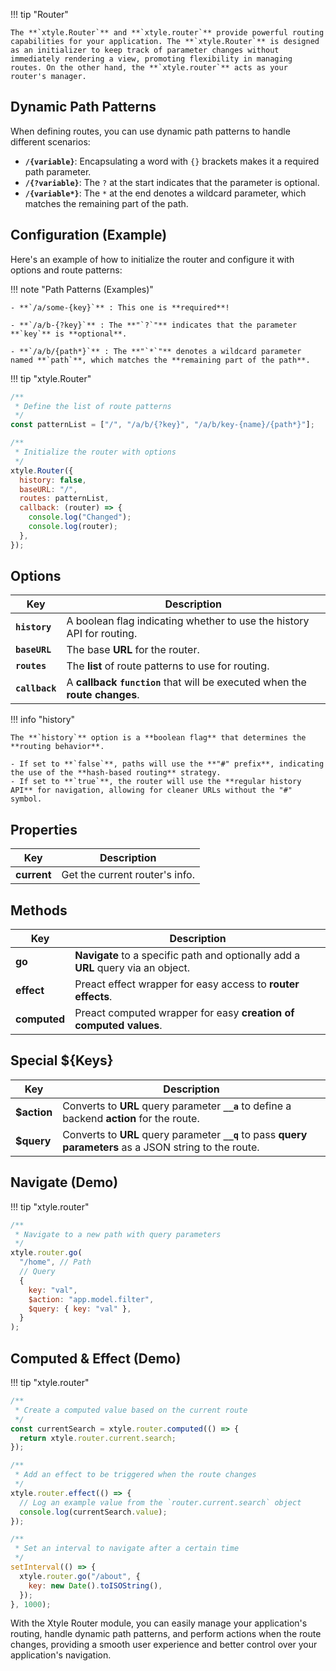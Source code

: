 !!! tip "Router"

    The **`xtyle.Router`** and **`xtyle.router`** provide powerful routing capabilities for your application. The **`xtyle.Router`** is designed as an initializer to keep track of parameter changes without immediately rendering a view, promoting flexibility in managing routes. On the other hand, the **`xtyle.router`** acts as your router's manager.

## **Dynamic** Path Patterns

When defining routes, you can use dynamic path patterns to handle different scenarios:

- **`/{variable}`**: Encapsulating a word with `{}` brackets makes it a required path parameter.
- **`/{?variable}`**: The `?` at the start indicates that the parameter is optional.
- **`/{variable*}`**: The `*` at the end denotes a wildcard parameter, which matches the remaining part of the path.

## Configuration (Example)

Here's an example of how to initialize the router and configure it with options and route patterns:

!!! note "Path Patterns (Examples)"

    - **`/a/some-{key}`** : This one is **required**!

    - **`/a/b-{?key}`** : The **"`?`"** indicates that the parameter **`key`** is **optional**.

    - **`/a/b/{path*}`** : The **"`*`"** denotes a wildcard parameter named **`path`**, which matches the **remaining part of the path**.

!!! tip "xtyle.Router"

```js
/**
 * Define the list of route patterns
 */
const patternList = ["/", "/a/b/{?key}", "/a/b/key-{name}/{path*}"];

/**
 * Initialize the router with options
 */
xtyle.Router({
  history: false,
  baseURL: "/",
  routes: patternList,
  callback: (router) => {
    console.log("Changed");
    console.log(router);
  },
});
```

## Options

| Key            | Description                                                                 |
| -------------- | --------------------------------------------------------------------------- |
| **`history`**  | A boolean flag indicating whether to use the history API for routing.       |
| **`baseURL`**  | The base **URL** for the router.                                            |
| **`routes`**   | The **list** of route patterns to use for routing.                          |
| **`callback`** | A **callback `function`** that will be executed when the **route changes**. |

!!! info "history"

    The **`history`** option is a **boolean flag** that determines the **routing behavior**.

    - If set to **`false`**, paths will use the **"#" prefix**, indicating the use of the **hash-based routing** strategy.
    - If set to **`true`**, the router will use the **regular history API** for navigation, allowing for cleaner URLs without the "#" symbol.

## Properties

| Key         | Description                    |
| ----------- | ------------------------------ |
| **current** | Get the current router's info. |

## Methods

| Key          | Description                                                                       |
| ------------ | --------------------------------------------------------------------------------- |
| **go**       | **Navigate** to a specific path and optionally add a **URL** query via an object. |
| **effect**   | Preact effect wrapper for easy access to **router effects**.                      |
| **computed** | Preact computed wrapper for easy **creation of computed values**.                 |

## Special ${**Keys**}

| Key         | Description                                                                                               |
| ----------- | --------------------------------------------------------------------------------------------------------- |
| **$action** | Converts to **URL** query parameter **`__a`** to define a backend **action** for the route.               |
| **$query**  | Converts to **URL** query parameter **`__q`** to pass **query parameters** as a JSON string to the route. |

## Navigate (Demo)

!!! tip "xtyle.router"

```js
/**
 * Navigate to a new path with query parameters
 */
xtyle.router.go(
  "/home", // Path
  // Query
  {
    key: "val",
    $action: "app.model.filter",
    $query: { key: "val" },
  }
);
```

## Computed & Effect (Demo)

!!! tip "xtyle.router"

```js
/**
 * Create a computed value based on the current route
 */
const currentSearch = xtyle.router.computed(() => {
  return xtyle.router.current.search;
});

/**
 * Add an effect to be triggered when the route changes
 */
xtyle.router.effect(() => {
  // Log an example value from the `router.current.search` object
  console.log(currentSearch.value);
});

/**
 * Set an interval to navigate after a certain time
 */
setInterval(() => {
  xtyle.router.go("/about", {
    key: new Date().toISOString(),
  });
}, 1000);
```

With the Xtyle Router module, you can easily manage your application's routing, handle dynamic path patterns, and perform actions when the route changes, providing a smooth user experience and better control over your application's navigation.
